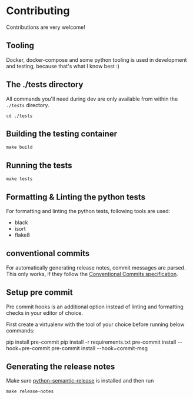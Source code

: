 # Contributing

Contributions are very welcome!

## Tooling
Docker, docker-compose and some python tooling is used in development and testing, because that's what I know best :)

## The ./tests directory

All commands you'll need during dev are only available from within the `./tests` directory.

```shell
cd ./tests
```

## Building the testing container

```shell
make build
```

## Running the tests

```shell
make tests
```

## Formatting & Linting the python tests

For formatting and linting the python tests, following tools are used:

 - black
 - isort
 - flake8

## conventional commits
For automatically generating release notes, commit messages are parsed. This only works, if they follow the
[Conventional Commits specification](https://www.conventionalcommits.org/en/v1.0.0/).


## Setup pre commit
Pre commit hooks is an additional option instead of linting and formatting checks in your editor of choice.

First create a virtualenv with the tool of your choice before running below commands:

pip install pre-commit
pip install -r requirements.txt
pre-commit install --hook=pre-commit
pre-commit install --hook=commit-msg

## Generating the release notes
Make sure [python-semantic-release](https://github.com/relekang/python-semantic-release) is
installed and then run

```shell
make release-notes
```
